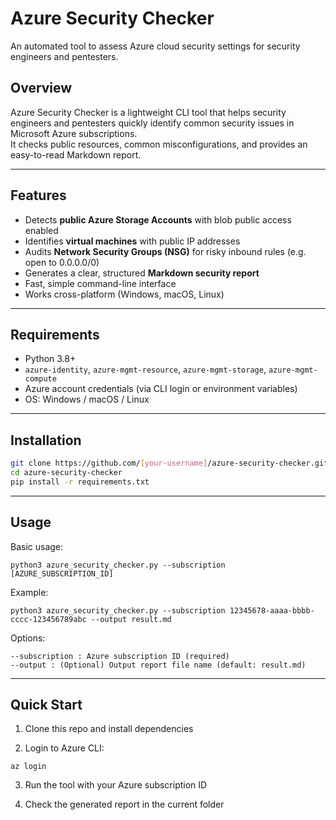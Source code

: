# Azure Security Checker
An automated tool to assess Azure cloud security settings for security engineers and pentesters.

## Overview

Azure Security Checker is a lightweight CLI tool that helps security engineers and pentesters quickly identify common security issues in Microsoft Azure subscriptions.  
It checks public resources, common misconfigurations, and provides an easy-to-read Markdown report.

---

## Features

- Detects **public Azure Storage Accounts** with blob public access enabled
- Identifies **virtual machines** with public IP addresses
- Audits **Network Security Groups (NSG)** for risky inbound rules (e.g. open to 0.0.0.0/0)
- Generates a clear, structured **Markdown security report**
- Fast, simple command-line interface
- Works cross-platform (Windows, macOS, Linux)

---

## Requirements

- Python 3.8+
- `azure-identity`, `azure-mgmt-resource`, `azure-mgmt-storage`, `azure-mgmt-compute`
- Azure account credentials (via CLI login or environment variables)
- OS: Windows / macOS / Linux

---

## Installation

```bash
git clone https://github.com/[your-username]/azure-security-checker.git
cd azure-security-checker
pip install -r requirements.txt
```
---

## Usage

Basic usage:
```
python3 azure_security_checker.py --subscription [AZURE_SUBSCRIPTION_ID]
```

Example:
```
python3 azure_security_checker.py --subscription 12345678-aaaa-bbbb-cccc-123456789abc --output result.md
```

Options:
```
--subscription : Azure subscription ID (required)
--output : (Optional) Output report file name (default: result.md)
```

---

## Quick Start

1. Clone this repo and install dependencies

2. Login to Azure CLI:
```
az login
```

3. Run the tool with your Azure subscription ID

4. Check the generated report in the current folder
